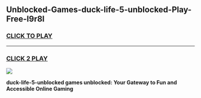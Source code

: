 
## Unblocked-Games-duck-life-5-unblocked-Play-Free-l9r8l
<h3>
<a href="https://premium76.site?title=duck-life-5-unblocked&ref=23A">CLICK TO PLAY</a></h3>
<hr>

<h3>
<a href="https://premium76.site?title=duck-life-5-unblocked&ref=23A">CLICK 2 PLAY</a>
  
</h3>

<a href="https://premium76.site?title=duck-life-5-unblocked&ref=23A"><img src="https://clearcache.store/games.png"></a>


**duck-life-5-unblocked games unblocked: Your Gateway to Fun and Accessible Online Gaming**
